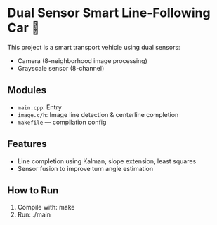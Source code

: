 # Dual Sensor Smart Line-Following Car 🚗

This project is a smart transport vehicle using dual sensors:
- Camera (8-neighborhood image processing)
- Grayscale sensor (8-channel)

## Modules
- `main.cpp`: Entry
- `image.c/h`: Image line detection & centerline completion
- `makefile` — compilation config

## Features
- Line completion using Kalman, slope extension, least squares
- Sensor fusion to improve turn angle estimation


## How to Run
1. Compile with: make
2. Run: ./main